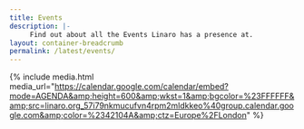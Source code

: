 ```yaml
---
title: Events
description: |-
     Find out about all the Events Linaro has a presence at.
layout: container-breadcrumb
permalink: /latest/events/
---
```


{% include media.html media_url="https://calendar.google.com/calendar/embed?mode=AGENDA&amp;height=600&amp;wkst=1&amp;bgcolor=%23FFFFFF&amp;src=linaro.org_57i79nkmucufvn4rpm2mldkkeo%40group.calendar.google.com&amp;color=%2342104A&amp;ctz=Europe%2FLondon" %}
